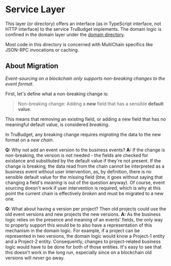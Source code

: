 # Service Layer

This layer (or directory) offers an interface (as in TypeScript interface, not HTTP interface) to the service TruBudget implements. The domain logic is confined in the domain layer under the [domain directory](./domain/README.md).

Most code in this directory is concerned with MultiChain specifics like JSON-RPC invocations or caching.

## About Migration

_Event-sourcing on a blockchain only supports non-breaking changes to the event format._

First, let's define what a non-breaking change is:

> Non-breaking change: Adding a **new** field that has a sensible **default value**.

This means that removing an existing field, or adding a new field that has no meaningful default value, is considered _breaking_.

In TruBudget, any breaking change requires _migrating_ the data to the new format on a _new chain_.

**Q:** Why not add an event version to the business events?
**A:** If the change is non-breaking, the version is not needed - the fields are checked for existance and substituted by the default value if they're not present. If the change is breaking, the data read from the chain cannot be interpreted as a business event without user intervention, as, by definition, there is no sensible default value for the missing field (btw, it goes without saying that changing a field's _meaning_ is out of the question anyway). Of course, event sourcing doesn't work if user intervention is required, which is why at this point the current chain is effectively _broken_ and must be migrated to a new one.

**Q:** What about having a version per project? Then old projects could use the old event versions and new projects the new versions.
**A:** As the business logic relies on the presence and meaning of an events' fields, the only way to properly support this would be to also have a representation of this mechanism in the domain logic. For example, if a project can be represented in two versions, the domain logic would know a Project-1 entity and a Project-2 entity. Consequently, changes to project-related business logic would have to be done for both of those entities. It's easy to see that this doesn't work in the long run, especially since on a blockchain old versions will _never_ go away.
